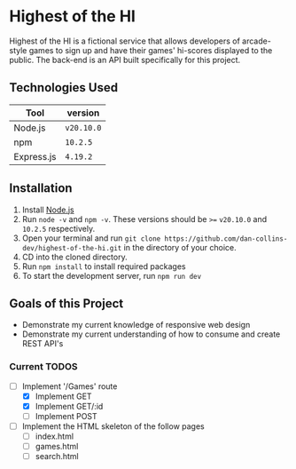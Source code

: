 # Highest of the HI
Highest of the HI is a fictional service that allows developers of arcade-style games to sign up and have their games' hi-scores displayed to the public. The back-end is an API built specifically for this project.

## Technologies Used
| Tool       |  version  |
|------------|-----------|
| Node.js    | `v20.10.0`|
|  npm       | `10.2.5`  |
| Express.js |  `4.19.2` |

## Installation
1. Install [Node.js](https://nodejs.org/en)
2. Run `node -v` and `npm -v`. These versions should be `>=` `v20.10.0` and `10.2.5` respectively.
3. Open your terminal and run `git clone https://github.com/dan-collins-dev/highest-of-the-hi.git` in the directory of your choice.
4. CD into the cloned directory.
5. Run `npm install` to install required packages
6. To start the development server, run `npm run dev`

## Goals of this Project
- Demonstrate my current knowledge of responsive web design
- Demonstrate my current understanding of how to consume and create REST API's

### Current TODOS
- [ ] Implement '/Games' route
    - [x] Implement GET
    - [x] Implement GET/:id
    - [ ] Implement POST
- [ ] Implement the HTML skeleton of the follow pages
    - [ ] index.html
    - [ ] games.html
    - [ ] search.html